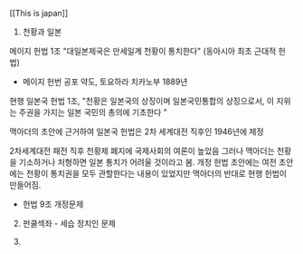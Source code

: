 [[This is japan]]

1. 천황과 일본

메이지 헌법 1조 "대일본제국은 만세일계 천황이 통치한다" (동아시아 최초 근대적 헌법)
* 메이지 헌번 공포 약도, 토요하라 치카노부 1889년

현행 일본국 헌법 1조, 
"천황은 일본국의 상징이며 일본국민통합의 상징으로서, 이 지위는 주권을 가지는 일본 국민의 총의에 기초한다 "

맥아더의 초안에 근거하여  일본국 헌법은 2차 세계대전 직후인 1946년에 제정 

2차세계대전 패전 직후 천황제 폐지에 국제사회의 여론이 높았음 그러나 맥아더는 천황을 기소하거나 처형하면 일본 통치가 어려울 것이라고 봄. 개정 헌법 초안에는 여전 초안에는 천황이 통치권을 모두 관할한다는 내용이 있었지만 맥아더의 반대로 현행 헌법이 만들어짐. 

- 헌법 9조 개정문제


2. 펀쿨섹좌 - 세습 정치인 문제 

3. 

